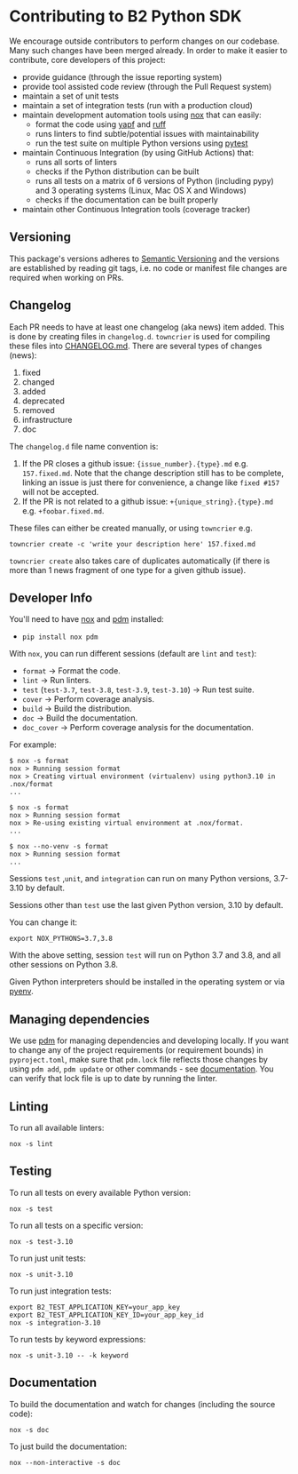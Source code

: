 # Contributing to B2 Python SDK

We encourage outside contributors to perform changes on our codebase. Many such changes have been merged already.
In order to make it easier to contribute, core developers of this project:

* provide guidance (through the issue reporting system)
* provide tool assisted code review (through the Pull Request system)
* maintain a set of unit tests
* maintain a set of integration tests (run with a production cloud)
* maintain development automation tools using [nox](https://github.com/theacodes/nox) that can easily:
   * format the code using [yapf](https://github.com/google/yapf) and [ruff](https://github.com/astral-sh/ruff)
   * runs linters to find subtle/potential issues with maintainability
   * run the test suite on multiple Python versions using [pytest](https://github.com/pytest-dev/pytest)
* maintain Continuous Integration (by using GitHub Actions) that:
   * runs all sorts of linters
   * checks if the Python distribution can be built
   * runs all tests on a matrix of 6 versions of Python (including pypy) and 3 operating systems 
     (Linux, Mac OS X and Windows)
   * checks if the documentation can be built properly
* maintain other Continuous Integration tools (coverage tracker)

## Versioning

This package's versions adheres to [Semantic Versioning](https://semver.org/spec/v2.0.0.html) and the versions are
established by reading git tags, i.e. no code or manifest file changes are required when working on PRs.

## Changelog

Each PR needs to have at least one changelog (aka news) item added. This is done by creating files in `changelog.d`.
`towncrier` is used for compiling these files into [CHANGELOG.md](CHANGELOG.md). There are several types of changes 
(news):

1. fixed
2. changed
3. added
4. deprecated
5. removed
6. infrastructure
7. doc


The `changelog.d` file name convention is:

1. If the PR closes a github issue: `{issue_number}.{type}.md` e.g. `157.fixed.md`. Note that the
   change description still has to be complete, linking an issue is just there for convenience, a change like 
   `fixed #157` will not be accepted.
2. If the PR is not related to a github issue: `+{unique_string}.{type}.md` e.g. `+foobar.fixed.md`. 

These files can either be created manually, or using `towncrier` e.g.

    towncrier create -c 'write your description here' 157.fixed.md

`towncrier create` also takes care of duplicates automatically (if there is more than 1 news fragment of one type 
for a given github issue).

## Developer Info

You'll need to have [nox](https://github.com/theacodes/nox) and [pdm](https://pdm-project.org/) installed:

* `pip install nox pdm`

With `nox`, you can run different sessions (default are `lint` and `test`):

* `format` -> Format the code.
* `lint` -> Run linters.
* `test` (`test-3.7`, `test-3.8`, `test-3.9`, `test-3.10`) -> Run test suite.
* `cover` -> Perform coverage analysis.
* `build` -> Build the distribution.
* `doc` -> Build the documentation.
* `doc_cover` -> Perform coverage analysis for the documentation.

For example:

    $ nox -s format
    nox > Running session format
    nox > Creating virtual environment (virtualenv) using python3.10 in .nox/format
    ...

    $ nox -s format
    nox > Running session format
    nox > Re-using existing virtual environment at .nox/format.
    ...

    $ nox --no-venv -s format
    nox > Running session format
    ...

Sessions `test` ,`unit`, and `integration` can run on many Python versions, 3.7-3.10 by default.

Sessions other than `test` use the last given Python version, 3.10 by default.

You can change it:

    export NOX_PYTHONS=3.7,3.8

With the above setting, session `test` will run on Python 3.7 and 3.8, and all other sessions on Python 3.8.

Given Python interpreters should be installed in the operating system or via [pyenv](https://github.com/pyenv/pyenv).

## Managing dependencies

We use [pdm](https://pdm-project.org/) for managing dependencies and developing locally.
If you want to change any of the project requirements (or requirement bounds) in `pyproject.toml`,
make sure that `pdm.lock` file reflects those changes by using `pdm add`, `pdm update` or other
commands - see [documentation](https://pdm-project.org/latest/). You can verify that lock file
is up to date by running the linter.

## Linting

To run all available linters:

    nox -s lint

## Testing

To run all tests on every available Python version:

    nox -s test

To run all tests on a specific version:

    nox -s test-3.10

To run just unit tests:

    nox -s unit-3.10

To run just integration tests:

    export B2_TEST_APPLICATION_KEY=your_app_key
    export B2_TEST_APPLICATION_KEY_ID=your_app_key_id
    nox -s integration-3.10

To run tests by keyword expressions:
    
    nox -s unit-3.10 -- -k keyword

## Documentation

To build the documentation and watch for changes (including the source code):

    nox -s doc

To just build the documentation:

    nox --non-interactive -s doc

